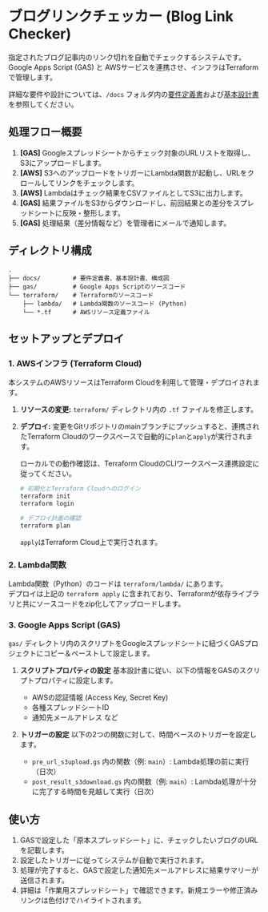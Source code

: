 # ブログリンクチェッカー (Blog Link Checker)

指定されたブログ記事内のリンク切れを自動でチェックするシステムです。  
Google Apps Script (GAS) と AWSサービスを連携させ、インフラはTerraformで管理します。

詳細な要件や設計については、`/docs` フォルダ内の[要件定義書](./docs/【ブログリンクチェッカー】要件定義書.md)および[基本設計書](./docs/【ブログリンクチェッカー】基本設計書.md)を参照してください。

## 処理フロー概要

1.  **[GAS]** Googleスプレッドシートからチェック対象のURLリストを取得し、S3にアップロードします。
2.  **[AWS]** S3へのアップロードをトリガーにLambda関数が起動し、URLをクロールしてリンクをチェックします。
3.  **[AWS]** Lambdaはチェック結果をCSVファイルとしてS3に出力します。
4.  **[GAS]** 結果ファイルをS3からダウンロードし、前回結果との差分をスプレッドシートに反映・整形します。
5.  **[GAS]** 処理結果（差分情報など）を管理者にメールで通知します。

## ディレクトリ構成

```
.
├── docs/         # 要件定義書、基本設計書、構成図
├── gas/          # Google Apps Scriptのソースコード
└── terraform/    # Terraformのソースコード
    ├── lambda/   # Lambda関数のソースコード (Python)
    └── *.tf      # AWSリソース定義ファイル
```

## セットアップとデプロイ

### 1. AWSインフラ (Terraform Cloud)

本システムのAWSリソースはTerraform Cloudを利用して管理・デプロイされます。

1.  **リソースの変更:**
    `terraform/` ディレクトリ内の `.tf` ファイルを修正します。

2.  **デプロイ:**
    変更をGitリポジトリのmainブランチにプッシュすると、連携されたTerraform Cloudのワークスペースで自動的に`plan`と`apply`が実行されます。

    ローカルでの動作確認は、Terraform CloudのCLIワークスペース連携設定に従ってください。
    ```bash
    # 初期化とTerraform Cloudへのログイン
    terraform init
    terraform login

    # デプロイ計画の確認
    terraform plan
    ```
    `apply`はTerraform Cloud上で実行されます。

### 2. Lambda関数

Lambda関数（Python）のコードは `terraform/lambda/` にあります。  
デプロイは上記の `terraform apply` に含まれており、Terraformが依存ライブラリと共にソースコードをzip化してアップロードします。

### 3. Google Apps Script (GAS)

`gas/` ディレクトリ内のスクリプトをGoogleスプレッドシートに紐づくGASプロジェクトにコピー＆ペーストして設定します。

1.  **スクリプトプロパティの設定**
    基本設計書に従い、以下の情報をGASのスクリプトプロパティに設定します。
    *   AWSの認証情報 (Access Key, Secret Key)
    *   各種スプレッドシートID
    *   通知先メールアドレス など

2.  **トリガーの設定**
    以下の2つの関数に対して、時間ベースのトリガーを設定します。
    *   `pre_url_s3upload.gs` 内の関数（例: `main`）: Lambda処理の前に実行（日次）
    *   `post_result_s3download.gs` 内の関数（例: `main`）: Lambda処理が十分に完了する時間を見越して実行（日次）

## 使い方

1.  GASで設定した「原本スプレッドシート」に、チェックしたいブログのURLを記載します。
2.  設定したトリガーに従ってシステムが自動で実行されます。
3.  処理が完了すると、GASで設定した通知先メールアドレスに結果サマリーが送信されます。
4.  詳細は「作業用スプレッドシート」で確認できます。新規エラーや修正済みリンクは色付けでハイライトされます。
